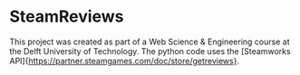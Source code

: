 # SteamReviews
This project was created as part of a Web Science & Engineering course at the Delft University of Technology. The python code uses the [Steamworks API]{https://partner.steamgames.com/doc/store/getreviews}.
